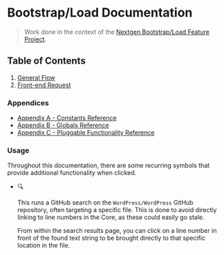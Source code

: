 # Bootstrap/Load Documentation

> Work done in the context of the [Nextgen Bootstrap/Load Feature Project](https://make.wordpress.org/core/2017/02/22/nextgen-bootstrap/).

## Table of Contents

1. [General Flow](1-general-flow.md)
2. [Front-end Request](2-front-end-request.md)

### Appendices

 * [Appendix A - Constants Reference](a-constants-reference.md)
 * [Appendix B - Globals Reference](b-globals-reference.md)
 * [Appendix C - Pluggable Functionality Reference](c-pluggable-functionality-reference.md)

### Usage

Throughout this documentation, there are some recurring symbols that provide additional functionality when clicked.

* :mag:

	This runs a GitHub search on the `WordPress/WordPress` GitHub repository, often targeting a specific file. This is done to avoid directly linking to line numbers in the Core, as these could easily go stale.

	From within the search results page, you can click on a line number in front of the found text string to be brought directly to that specific location in the file.
